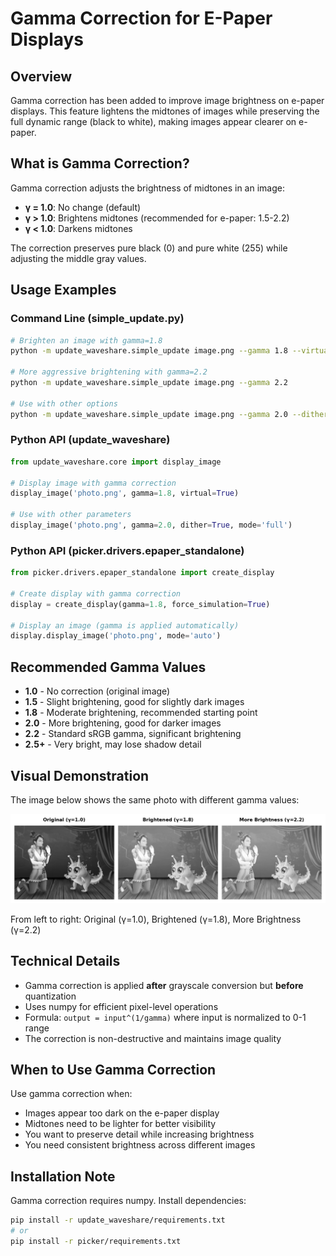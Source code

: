 # Gamma Correction for E-Paper Displays

## Overview

Gamma correction has been added to improve image brightness on e-paper displays. This feature lightens the midtones of images while preserving the full dynamic range (black to white), making images appear clearer on e-paper.

## What is Gamma Correction?

Gamma correction adjusts the brightness of midtones in an image:
- **γ = 1.0**: No change (default)
- **γ > 1.0**: Brightens midtones (recommended for e-paper: 1.5-2.2)
- **γ < 1.0**: Darkens midtones

The correction preserves pure black (0) and pure white (255) while adjusting the middle gray values.

## Usage Examples

### Command Line (simple_update.py)

```bash
# Brighten an image with gamma=1.8
python -m update_waveshare.simple_update image.png --gamma 1.8 --virtual

# More aggressive brightening with gamma=2.2
python -m update_waveshare.simple_update image.png --gamma 2.2

# Use with other options
python -m update_waveshare.simple_update image.png --gamma 2.0 --dither --mode full
```

### Python API (update_waveshare)

```python
from update_waveshare.core import display_image

# Display image with gamma correction
display_image('photo.png', gamma=1.8, virtual=True)

# Use with other parameters
display_image('photo.png', gamma=2.0, dither=True, mode='full')
```

### Python API (picker.drivers.epaper_standalone)

```python
from picker.drivers.epaper_standalone import create_display

# Create display with gamma correction
display = create_display(gamma=1.8, force_simulation=True)

# Display an image (gamma is applied automatically)
display.display_image('photo.png', mode='auto')
```

## Recommended Gamma Values

- **1.0** - No correction (original image)
- **1.5** - Slight brightening, good for slightly dark images
- **1.8** - Moderate brightening, recommended starting point
- **2.0** - More brightening, good for darker images
- **2.2** - Standard sRGB gamma, significant brightening
- **2.5+** - Very bright, may lose shadow detail

## Visual Demonstration

The image below shows the same photo with different gamma values:

![Gamma Correction Comparison](gamma_correction_comparison.png)

From left to right: Original (γ=1.0), Brightened (γ=1.8), More Brightness (γ=2.2)

## Technical Details

- Gamma correction is applied **after** grayscale conversion but **before** quantization
- Uses numpy for efficient pixel-level operations
- Formula: `output = input^(1/gamma)` where input is normalized to 0-1 range
- The correction is non-destructive and maintains image quality

## When to Use Gamma Correction

Use gamma correction when:
- Images appear too dark on the e-paper display
- Midtones need to be lighter for better visibility
- You want to preserve detail while increasing brightness
- You need consistent brightness across different images

## Installation Note

Gamma correction requires numpy. Install dependencies:

```bash
pip install -r update_waveshare/requirements.txt
# or
pip install -r picker/requirements.txt
```
